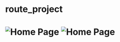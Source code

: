 # route_project


![Home Page](https://github.com/makrinaemad/Route_Task/blob/master/Screenshot_20240717_204836.png)
![Home Page](https://github.com/makrinaemad/Route_Task/blob/master/Screenshot_20240717_204853.png)
=======


